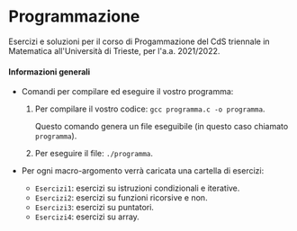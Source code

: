 # Programmazione
Esercizi e soluzioni per il corso di Progammazione del CdS triennale in Matematica all'Università di Trieste, per l'a.a. 2021/2022.

#### Informazioni generali
- Comandi per compilare ed eseguire il vostro programma:
    
    1. Per compilare il vostro codice: `gcc programma.c -o programma`.
    
       Questo comando genera un file eseguibile (in questo caso chiamato `programma`).
    
    2. Per eseguire il file: `./programma`.

- Per ogni macro-argomento verrà caricata una cartella di esercizi:
    - `Esercizi1`: esercizi su istruzioni condizionali e iterative.
    - `Esercizi2`: esercizi su funzioni ricorsive e non.
    - `Esercizi3`: esercizi su puntatori.
    - `Esercizi4`: esercizi su array.